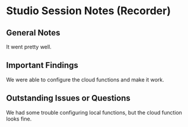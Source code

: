 # Studio Session Notes (Recorder)

## General Notes

It went pretty well.  

## Important Findings
We were able to configure the cloud functions and make it work. 


## Outstanding Issues or Questions
We had some trouble configuring local functions, but the cloud function looks fine.
